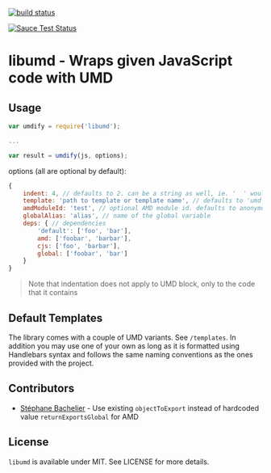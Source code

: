 [![build status](https://secure.travis-ci.org/bebraw/libumd.png)](http://travis-ci.org/bebraw/libumd)

[![Sauce Test Status](https://saucelabs.com/buildstatus/libumd)](https://saucelabs.com/u/libumd)

# libumd - Wraps given JavaScript code with UMD

## Usage

```js
var umdify = require('libumd');

...

var result = umdify(js, options);
```

options (all are optional by default):

```js
{
    indent: 4, // defaults to 2. can be a string as well, ie. '  ' would work
    template: 'path to template or template name', // defaults to 'umd'
    amdModuleId: 'test', // optional AMD module id. defaults to anonymous (not set)
    globalAlias: 'alias', // name of the global variable
    deps: { // dependencies
        'default': ['foo', 'bar'],
        amd: ['foobar', 'barbar'],
        cjs: ['foo', 'barbar'],
        global: ['foobar', 'bar']
    }
}
```

> Note that indentation does not apply to UMD block, only to the code that it contains

## Default Templates

The library comes with a couple of UMD variants. See `/templates`. In addition you may use one of your own as long as it is formatted using Handlebars syntax and follows the same naming conventions as the ones provided with the project.

## Contributors

* [Stéphane Bachelier](https://github.com/stephanebachelier) - Use existing `objectToExport` instead of hardcoded value `returnExportsGlobal` for AMD

## License

`libumd` is available under MIT. See LICENSE for more details.


